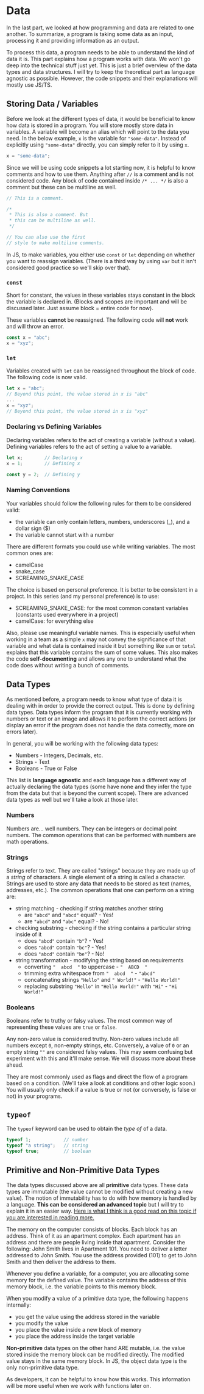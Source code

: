 # Data

In the last part, we looked at how programming and data are related to one another. To summarize, a program is taking some data as an input, processing it and providing information as an output.

To process this data, a program needs to be able to understand the kind of data it is. This part explains how a program works with data. We won't go deep into the technical stuff just yet. This is just a brief overview of the data types and data structures. I will try to keep the theoretical part as language agnostic as possible. However, the code snippets and their explanations will mostly use JS/TS.

## Storing Data / Variables

Before we look at the different types of data, it would be beneficial to know how data is stored in a program. You will store mostly store data in variables. A variable will become an alias which will point to the data you need. In the below example, `x` is the variable for `"some-data"`. Instead of explicitly using `"some-data"` directly, you can simply refer to it by using `x`.

```ts
x = "some-data";
```

Since we will be using code snippets a lot starting now, it is helpful to know comments and how to use them. Anything after `//` is a comment and is not considered code. Any block of code contained inside `/* ... */` is also a comment but these can be multiline as well.

```ts
// This is a comment.

/* 
 * This is also a comment. But
 * this can be multiline as well.
 */

// You can also use the first 
// style to make multiline comments. 
```

In JS, to make variables, you either use `const` or `let` depending on whether you want to reassign variables. (There is a third way by using `var` but it isn't considered good practice so we'll skip over that).

### `const`

Short for constant, the values in these variables stays constant in the block the variable is declared in. (Blocks and scopes are important and will be discussed later. Just assume block = entire code for now).

These variables **cannot** be reassigned. The following code will **not** work and will throw an error.

```ts
const x = "abc";
x = "xyz";
```

### `let`

Variables created with `let` can be reassigned throughout the block of code. The following code is now valid.

```ts
let x = "abc";
// Beyond this point, the value stored in x is "abc"
...
x = "xyz";
// Beyond this point, the value stored in x is "xyz"
```

### Declaring vs Defining Variables

Declaring variables refers to the act of creating a variable (without a value).
Defining variables refers to the act of setting a value to a variable.

```ts
let x;        // Declaring x
x = 1;        // Defining x

const y = 2;  // Defining y
```

### Naming Conventions

Your variables should follow the following rules for them to be considered valid:
- the variable can only contain letters, numbers, underscores (_), and a dollar sign ($)
- the variable cannot start with a number

There are different formats you could use while writing variables. The most common ones are:
- camelCase
- snake_case
- SCREAMING_SNAKE_CASE

The choice is based on personal preference. It is better to be consistent in a project. In this series (and my personal preference) is to use:
- SCREAMING_SNAKE_CASE: for the most common constant variables (constants used everywhere in a project)
- camelCase: for everything else

Also, please use meaningful variable names. This is especially useful when working in a team as a simple `x` may not convey the significance of that variable and what data is contained inside it but something like `sum` or `total` explains that this variable contains the sum of some values. This also makes the code **self-documenting** and allows any one to understand what the code does without writing a bunch of comments.


## Data Types

As mentioned before, a program needs to know what type of data it is dealing with in order to provide the correct output. This is done by defining data types. Data types inform the program that it is currently working with numbers or text or an image and allows it to perform the correct actions (or display an error if the program does not handle the data correctly, more on errors later).

In general, you will be working with the following data types:
- Numbers - Integers, Decimals, etc.
- Strings - Text 
- Booleans - True or False

This list is **language agnostic** and each language has a different way of actually declaring the data types (some have none and they infer the type from the data but that is beyond the current scope). There are advanced data types as well but we'll take a look at those later.

### Numbers

Numbers are... well numbers. They can be integers or decimal point numbers. The common operations that can be performed with numbers are math operations.

### Strings

Strings refer to text. They are called "strings" because they are made up of a *string* of characters. A single element of a string is called a character. Strings are used to store any data that needs to be stored as text (names, addresses, etc.). The common operations that one can perform on a string are:

- string matching - checking if string matches another string
  - are `"abcd"` and `"abcd"` equal? - Yes!
  - are `"abcd"` and `"abc"` equal? - No!
- checking substring - checking if the string contains a particular string inside of it 
  - does `"abcd"` contain `"b"`? - Yes!
  - does `"abcd"` contain `"bc"`? - Yes!
  - does `"abcd"` contain `"be"`? - No!
- string transformation - modifying the string based on requirements
  - converting `"  abcd  "` to uppercase - `"  ABCD  "`
  - trimming extra whitespace from `"  abcd  "` - `"abcd"`
  - concatenating strings `"Hello"` and `" World!"` - `"Hello World!"`
  - replacing substring `"Hello"` in `"Hello World!"` with `"Hi"` - `"Hi World!"`

### Booleans

Booleans refer to truthy or falsy values. The most common way of representing these values are `true` or `false`. 

Any non-zero value is considered truthy. Non-zero values include all numbers except `0`, non-empty strings, etc. Conversely, a value of `0` or an empty string `""` are considered falsy values. This may seem confusing but experiment with this and it'll make sense. We will discuss more about these ahead.

They are most commonly used as flags and direct the flow of a program based on a condition. (We'll take a look at conditions and other logic soon.) You will usually only check if a value is true or not (or conversely, is false or not) in your programs.

## `typeof`

The `typeof` keyword can be used to obtain the *type of* of a data.

```ts
typeof 1;            // number
typeof "a string";   // string
typeof true;         // boolean
```

## Primitive and Non-Primitive Data Types

The data types discussed above are all **primitive** data types. These data types are immutable (the value cannot be modified without creating a new value). The notion of immutability has to do with how memory is handled by a language. **This can be considered an advanced topic** but I will try to explain it in an easier way. [Here is what I think is a good read on this topic if you are interested in reading more.](https://stackoverflow.com/a/52242541/14984918)

The memory on the computer consists of blocks. Each block has an address. Think of it as an apartment complex. Each apartment has an address and there are people living inside that apartment. Consider the following: John Smith lives in Apartment 101. You need to deliver a letter addressed to John Smith. You use the address provided (101) to get to John Smith and then deliver the address to them. 

Whenever you define a variable, for a computer, you are allocating some memory for the defined value. The variable contains the address of this memory block, i.e. the variable points to this memory block.

When you modify a value of a primitive data type, the following happens internally:

- you get the value using the address stored in the variable
- you modify the value
- you place the value inside a new block of memory
- you place the address inside the target variable

**Non-primitive** data types on the other hand ARE mutable, i.e. the value stored inside the memory block can be modified directly. The modified value stays in the same memory block. In JS, the object data type is the only non-primitive data type.

As developers, it can be helpful to know how this works. This information will be more useful when we work with functions later on.